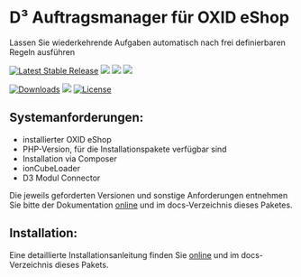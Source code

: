 # D³ Auftragsmanager für OXID eShop
Lassen Sie wiederkehrende Aufgaben automatisch nach frei definierbaren Regeln ausführen

[![Latest Stable Release](https://img.shields.io/packagist/v/d3/ordermanager.svg?label=aktuelles%20Release)](https://packagist.org/packages/d3/ordermanager)
![](https://img.shields.io/badge/V6--konform-komplett-brightgreen.svg)
![](https://img.shields.io/badge/softwaregetestet-komplett-brightgreen.svg)
![](https://img.shields.io/badge/Testabdeckung-100%25-brightgreen.svg)

[![Downloads](https://img.shields.io/packagist/dt/d3/ordermanager.svg?label=Downloads)](https://packagist.org/packages/d3/ordermanager)
[![](https://img.shields.io/badge/documentation-online-brightgreen.svg)](https://docs.oxidmodule.com/Auftragsmanager/)
[![License](https://img.shields.io/packagist/l/d3/ordermanager.svg?label=Lizenz)](https://packagist.org/packages/d3/ordermanager)

## Systemanforderungen:
- installierter OXID eShop
- PHP-Version, für die Installationspakete verfügbar sind
- Installation via Composer
- ionCubeLoader
- D3 Modul Connector

Die jeweils geforderten Versionen und sonstige Anforderungen entnehmen Sie bitte der Dokumentation [online](https://docs.oxidmodule.com/Auftragsmanager/) und im docs-Verzeichnis dieses Paketes. 

## Installation:

Eine detaillierte Installationsanleitung finden Sie [online](https://docs.oxidmodule.com/Auftragsmanager/) und im docs-Verzeichnis dieses Pakets.
